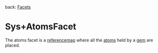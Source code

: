 back: [Facets](../basics/gem.md#Facets)

# Sys+AtomsFacet

The atoms facet is a [referencemap](../basics/referencemap.md) where all the [atoms](../basics/atom.md) held by a [gem](../basics/gem.md) are placed.
